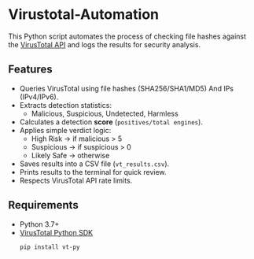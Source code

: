# Virustotal-Automation
This Python script automates the process of checking file hashes against the [VirusTotal API](https://www.virustotal.com/) and logs the results for security analysis.

## Features
- Queries VirusTotal using file hashes (SHA256/SHA1/MD5) And IPs (IPv4/IPv6).
- Extracts detection statistics:
  - Malicious, Suspicious, Undetected, Harmless
- Calculates a detection **score** (`positives/total engines`).
- Applies simple verdict logic:
  - High Risk → if malicious > 5
  - Suspicious → if suspicious > 0
  - Likely Safe → otherwise
- Saves results into a CSV file (`vt_results.csv`).
- Prints results to the terminal for quick review.
- Respects VirusTotal API rate limits.

## Requirements
- Python 3.7+
- [VirusTotal Python SDK](https://github.com/VirusTotal/vt-py)
  ```bash
  pip install vt-py

